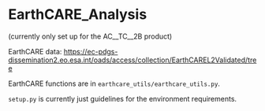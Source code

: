 # EarthCARE_Analysis
(currently only set up for the AC__TC__2B product)

EarthCARE data: https://ec-pdgs-dissemination2.eo.esa.int/oads/access/collection/EarthCAREL2Validated/tree

EarthCARE functions are in `earthcare_utils/earthcare_utils.py`.

`setup.py` is currently just guidelines for the environment requirements. 